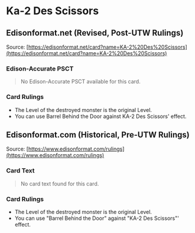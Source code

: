 # Ka-2 Des Scissors

## Edisonformat.net (Revised, Post-UTW Rulings)

Source: [https://edisonformat.net/card?name=KA-2%20Des%20Scissors](https://edisonformat.net/card?name=KA-2%20Des%20Scissors)

### Edison-Accurate PSCT

> No Edison-Accurate PSCT available for this card.

### Card Rulings

*   The Level of the destroyed monster is the original Level.
*   You can use Barrel Behind the Door against KA-2 Des Scissors' effect.


## Edisonformat.com (Historical, Pre-UTW Rulings)

Source: [https://www.edisonformat.com/rulings](https://www.edisonformat.com/rulings)

### Card Text

> No card text found for this card.

### Card Rulings

*   The Level of the destroyed monster is the original Level.
*   You can use "Barrel Behind the Door" against "KA-2 Des Scissors"' effect.


